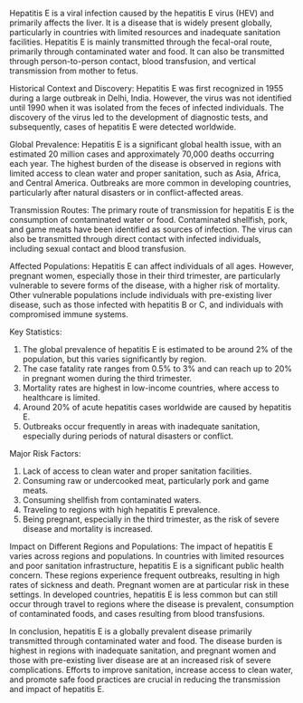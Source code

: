 Hepatitis E is a viral infection caused by the hepatitis E virus (HEV) and primarily affects the liver. It is a disease that is widely present globally, particularly in countries with limited resources and inadequate sanitation facilities. Hepatitis E is mainly transmitted through the fecal-oral route, primarily through contaminated water and food. It can also be transmitted through person-to-person contact, blood transfusion, and vertical transmission from mother to fetus.

Historical Context and Discovery:
Hepatitis E was first recognized in 1955 during a large outbreak in Delhi, India. However, the virus was not identified until 1990 when it was isolated from the feces of infected individuals. The discovery of the virus led to the development of diagnostic tests, and subsequently, cases of hepatitis E were detected worldwide.

Global Prevalence:
Hepatitis E is a significant global health issue, with an estimated 20 million cases and approximately 70,000 deaths occurring each year. The highest burden of the disease is observed in regions with limited access to clean water and proper sanitation, such as Asia, Africa, and Central America. Outbreaks are more common in developing countries, particularly after natural disasters or in conflict-affected areas.

Transmission Routes:
The primary route of transmission for hepatitis E is the consumption of contaminated water or food. Contaminated shellfish, pork, and game meats have been identified as sources of infection. The virus can also be transmitted through direct contact with infected individuals, including sexual contact and blood transfusion.

Affected Populations:
Hepatitis E can affect individuals of all ages. However, pregnant women, especially those in their third trimester, are particularly vulnerable to severe forms of the disease, with a higher risk of mortality. Other vulnerable populations include individuals with pre-existing liver disease, such as those infected with hepatitis B or C, and individuals with compromised immune systems.

Key Statistics:
1. The global prevalence of hepatitis E is estimated to be around 2% of the population, but this varies significantly by region.
2. The case fatality rate ranges from 0.5% to 3% and can reach up to 20% in pregnant women during the third trimester.
3. Mortality rates are highest in low-income countries, where access to healthcare is limited.
4. Around 20% of acute hepatitis cases worldwide are caused by hepatitis E.
5. Outbreaks occur frequently in areas with inadequate sanitation, especially during periods of natural disasters or conflict.

Major Risk Factors:
1. Lack of access to clean water and proper sanitation facilities.
2. Consuming raw or undercooked meat, particularly pork and game meats.
3. Consuming shellfish from contaminated waters.
4. Traveling to regions with high hepatitis E prevalence.
5. Being pregnant, especially in the third trimester, as the risk of severe disease and mortality is increased.

Impact on Different Regions and Populations:
The impact of hepatitis E varies across regions and populations. In countries with limited resources and poor sanitation infrastructure, hepatitis E is a significant public health concern. These regions experience frequent outbreaks, resulting in high rates of sickness and death. Pregnant women are at particular risk in these settings. In developed countries, hepatitis E is less common but can still occur through travel to regions where the disease is prevalent, consumption of contaminated foods, and cases resulting from blood transfusions.

In conclusion, hepatitis E is a globally prevalent disease primarily transmitted through contaminated water and food. The disease burden is highest in regions with inadequate sanitation, and pregnant women and those with pre-existing liver disease are at an increased risk of severe complications. Efforts to improve sanitation, increase access to clean water, and promote safe food practices are crucial in reducing the transmission and impact of hepatitis E.